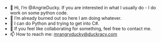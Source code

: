 - 👋 Hi, I’m @AngrieDucky. If you are interested in what I usually do - I do work on some python code.
- 👀 I’m already burned out so here I am doing whatever.
- 🌱 I can do Python and trying to get into C#.
- 💞️ If you feel like collaborating for something, feel free to contact me.
- 📫 How to reach me: mrangryducky@duckracy.com

<!---
AngrieDucky/AngrieDucky is a ✨ special ✨ repository because its `README.md` (this file) appears on your GitHub profile.
You can click the Preview link to take a look at your changes.
--->
